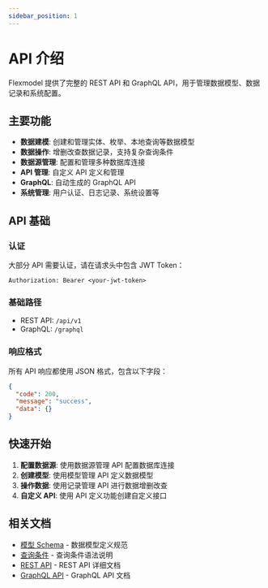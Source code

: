 ```yaml
---
sidebar_position: 1
---
```


# API 介绍

Flexmodel 提供了完整的 REST API 和 GraphQL API，用于管理数据模型、数据记录和系统配置。

## 主要功能

- **数据建模**: 创建和管理实体、枚举、本地查询等数据模型
- **数据操作**: 增删改查数据记录，支持复杂查询条件
- **数据源管理**: 配置和管理多种数据库连接
- **API 管理**: 自定义 API 定义和管理
- **GraphQL**: 自动生成的 GraphQL API
- **系统管理**: 用户认证、日志记录、系统设置等

## API 基础

### 认证

大部分 API 需要认证，请在请求头中包含 JWT Token：

```
Authorization: Bearer <your-jwt-token>
```

### 基础路径

- REST API: `/api/v1`
- GraphQL: `/graphql`

### 响应格式

所有 API 响应都使用 JSON 格式，包含以下字段：

```json
{
  "code": 200,
  "message": "success",
  "data": {}
}
```

## 快速开始

1. **配置数据源**: 使用数据源管理 API 配置数据库连接
2. **创建模型**: 使用模型管理 API 定义数据模型
3. **操作数据**: 使用记录管理 API 进行数据增删改查
4. **自定义 API**: 使用 API 定义功能创建自定义接口

## 相关文档

- [模型 Schema](./model-schema.md) - 数据模型定义规范
- [查询条件](./condition.md) - 查询条件语法说明
- [REST API](./rest-api.md) - REST API 详细文档
- [GraphQL API](./graphql-api.md) - GraphQL API 文档
